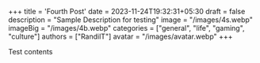 +++
title = 'Fourth Post'
date = 2023-11-24T19:32:31+05:30
draft = false
description = "Sample Description for testing"
image = "/images/4s.webp"
imageBig = "/images/4b.webp"
categories = ["general", "life", "gaming", "culture"]
authors = ["RandilT"]
avatar = "/images/avatar.webp"
+++

Test contents
